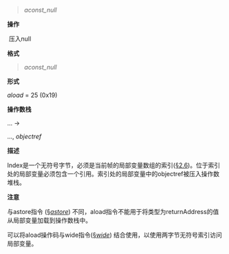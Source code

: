 > *aconst_null*

**操作**

​	压入null

**格式**

> *aconst_null*

**形式**

*aload* = 25 (0x19)

**操作数栈**

... →

..., *objectref*

**描述**

Index是一个无符号字节，必须是当前帧的局部变量数组的索引([§2.6](https://docs.oracle.com/javase/specs/jvms/se12/html/jvms-2.html#jvms-2.6))。位于索引处的局部变量必须包含一个引用。索引处的局部变量中的objectref被压入操作数堆栈。

**注意**

与astore指令 ([§*astore*](https://docs.oracle.com/javase/specs/jvms/se12/html/jvms-6.html#jvms-6.5.astore)) 不同，aload指令不能用于将类型为returnAddress的值从局部变量加载到操作数栈中。

可以将aload操作码与wide指令([§*wide*](https://docs.oracle.com/javase/specs/jvms/se12/html/jvms-6.html#jvms-6.5.wide)) 结合使用，以使用两字节无符号索引访问局部变量。
